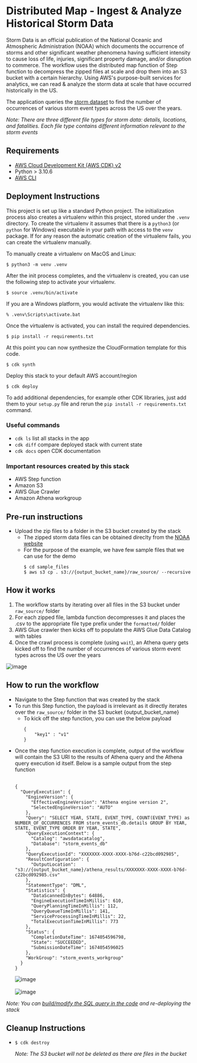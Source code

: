 
# Distributed Map - Ingest & Analyze Historical Storm Data
Storm Data is an official publication of the National Oceanic and Atmospheric Administration (NOAA) which documents the occurrence of storms and other significant weather phenomena having sufficient intensity to cause loss of life, injuries, 
significant property damage, and/or disruption to commerce. The workflow uses the distributed map function of Step function to decompress the zipped files at scale and drop them into an S3 bucket with a certain hierarchy. 
Using AWS's purpose-built services for analytics, we can read & analyze the storm data at scale that have occurred historically in the US. 

The application queries the [storm dataset](https://www1.ncdc.noaa.gov/pub/data/swdi/stormevents/csvfiles/) to find the number of occurrences of various storm event types across the US over the years.

_Note: There are three different file types for storm data: details, locations, and fatalities. Each file type contains different information relevant to the storm events_

## Requirements

- [AWS Cloud Development Kit (AWS CDK) v2](https://docs.aws.amazon.com/cdk/v2/guide/getting_started.html)
- Python > 3.10.6
- [AWS CLI](https://docs.aws.amazon.com/cli/latest/userguide/cli-chap-getting-started.html)


## Deployment Instructions

This project is set up like a standard Python project.  The initialization
process also creates a virtualenv within this project, stored under the `.venv`
directory.  To create the virtualenv it assumes that there is a `python3`
(or `python` for Windows) executable in your path with access to the `venv`
package. If for any reason the automatic creation of the virtualenv fails,
you can create the virtualenv manually.

To manually create a virtualenv on MacOS and Linux:

```
$ python3 -m venv .venv
```

After the init process completes, and the virtualenv is created, you can use the following
step to activate your virtualenv.

```
$ source .venv/bin/activate
```

If you are a Windows platform, you would activate the virtualenv like this:

```
% .venv\Scripts\activate.bat
```

Once the virtualenv is activated, you can install the required dependencies.

```
$ pip install -r requirements.txt
```

At this point you can now synthesize the CloudFormation template for this code.

```
$ cdk synth
```

Deploy this stack to your default AWS account/region

```
$ cdk deploy
```

To add additional dependencies, for example other CDK libraries, just add
them to your `setup.py` file and rerun the `pip install -r requirements.txt`
command.

### Useful commands
 * `cdk ls`          list all stacks in the app
 * `cdk diff`        compare deployed stack with current state
 * `cdk docs`        open CDK documentation

### Important resources created by this stack

- AWS Step function
- Amazon S3
- AWS Glue Crawler
- Amazon Athena workgroup 

## Pre-run instructions

- Upload the zip files to a folder in the S3 bucket created by the stack
    - The zipped storm data files can be obtained direclty from the [NOAA website](https://www1.ncdc.noaa.gov/pub/data/swdi/stormevents/csvfiles/)
    - For the purpose of the example, we have few sample files that we can use for the demo
        ```
        $ cd sample_files
        $ aws s3 cp . s3://{output_bucket_name}/raw_source/ --recursive
        ``` 

## How it works

1. The workflow starts by iterating over all files in the S3 bucket under `raw_source/` folder
2. For each zipped file, lambda function decompresses it and places the .csv to the appropriate file type prefix under the `formatted/` folder
3. AWS Glue crawler then kicks off to populate the AWS Glue Data Catalog with tables
4. Once the crawl process is complete (using `wait`), an Athena query gets kicked off to find the number of occurrences of various storm event types across the US over the years

![image](./resources/stepfunctions_graph.png)

## How to run the workflow

- Navigate to the Step function that was created by the stack
- To run this Step function, the payload is irrelevant as it directly iterates over the `raw_source/` folder in the S3 bucket {output_bucket_name}
    - To kick off the step function, you can use the below payload
        ```
        {
            "key1" : "v1"
        }
        ```
- Once the step function execution is complete, output of the workflow will contain the S3 URI to the results of Athena query and the Athena query execution id itself. Below is a sample output from the step function<br><br>
    ```
    {
      "QueryExecution": {
        "EngineVersion": {
          "EffectiveEngineVersion": "Athena engine version 2",
          "SelectedEngineVersion": "AUTO"
        },
        "Query": "SELECT YEAR, STATE, EVENT_TYPE, COUNT(EVENT_TYPE) as NUMBER_OF_OCCURRENCES FROM storm_events_db.details GROUP BY YEAR, STATE, EVENT_TYPE ORDER BY YEAR, STATE",
        "QueryExecutionContext": {
          "Catalog": "awsdatacatalog",
          "Database": "storm_events_db"
        },
        "QueryExecutionId": "XXXXXXX-XXXX-XXXX-b76d-c22bcd092985",
        "ResultConfiguration": {
          "OutputLocation": "s3://{output_bucket_name}/athena_results/XXXXXXX-XXXX-XXXX-b76d-c22bcd092985.csv"
        },
        "StatementType": "DML",
        "Statistics": {
          "DataScannedInBytes": 64886,
          "EngineExecutionTimeInMillis": 610,
          "QueryPlanningTimeInMillis": 112,
          "QueryQueueTimeInMillis": 141,
          "ServiceProcessingTimeInMillis": 22,
          "TotalExecutionTimeInMillis": 773
        },
        "Status": {
          "CompletionDateTime": 1674054596798,
          "State": "SUCCEEDED",
          "SubmissionDateTime": 1674054596025
        },
        "WorkGroup": "storm_events_workgroup"
      }
    }
    ```
    ![image](./resources/Athena_query_execution_id.png) <br><br>
    ![image](./resources/Athena_query_result.png)


_Note: You can [build/modify the SQL query in the code](https://github.com/revanthreddy/step-functions-workflows-collection/blob/main/ingest-and-analyze-historical-storm-events/ingest_and_analyze_historical_storm_events/ingestion.py#L18) and re-deploying the stack_

## Cleanup Instructions

- 
    ```
    $ cdk destroy
    ```
  _Note: The S3 bucket will not be deleted as there are files in the bucket_




